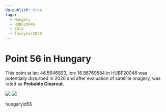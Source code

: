 ```yaml
---
dg-publish: true
tags:
  - Hungary
  - HUBF20046
  - Zala
  - lossyear2020
---
```


# Point 56 in Hungary

This point at lat: 46.5646893, lon: 16.86769584 in HUBF20046 was potentially disturbed in 2020 and after evaluation of satellite imagery, was rated as **Probable Clearcut**.

<div class='juxtapose' data-showcredits='false'>
<img src='https://baserow-backend-production20240528124524339000000001.s3.amazonaws.com/user_files/QMX7KhaggHuCe86fPjvnTdhQAVTtUxZj_6c665ebe151e9ff553fd218fbff105f67f9673e742c57f07f87133629d2048e3.png' data-label='September 2016' />
<img src='https://baserow-backend-production20240528124524339000000001.s3.amazonaws.com/user_files/McQOzL3HAOaDArqNPG6KlMsnH0bxh3TL_cd67ee4d84227dbff6aa7c85fba3c68762f5d92405099dbeb2ea871ad2c1d659.png' data-label='April 2024' />
</div>

hungaryid56